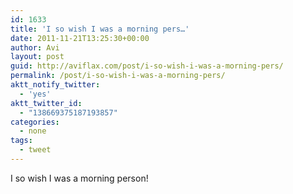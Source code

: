 ```yaml
---
id: 1633
title: 'I so wish I was a morning pers…'
date: 2011-11-21T13:25:30+00:00
author: Avi
layout: post
guid: http://aviflax.com/post/i-so-wish-i-was-a-morning-pers/
permalink: /post/i-so-wish-i-was-a-morning-pers/
aktt_notify_twitter:
  - 'yes'
aktt_twitter_id:
  - "138669375187193857"
categories:
  - none
tags:
  - tweet
---
```

I so wish I was a morning person!